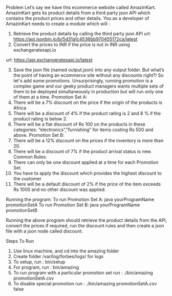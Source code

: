 Problem
Let’s say we have this ecommerce website called AmazinKart. AmazinKart gets its
product details from a third party json API which contains the product prices and other
details. You as a developer of AmazinKart needs to create a module which will :
1. Retrieve the product details by calling the third party json API
url: https://api.jsonbin.io/b/5d31a1c4536bb970455172ca/latest
2. Convert the prices to INR if the price is not in INR using exchangeratesapi.io

url: https://api.exchangeratesapi.io/latest

3. Save the json file (named output.json) into any output folder.
But what’s the point of having an ecommerce site without any discounts right?!
So let's add some promotions.
Unsurprisingly, running promotion is a complex game and our geeky product
managers wants multiple sets of them to be deployed simultaneously in production but
will run only one of them at a time.
Promotion Set A:
1. There will be a 7% discount on the price if the origin of the products is Africa
2. There will be a discount of 4% if the product rating is 2 and 8 % if the product
rating is below 2.
3. There will be a flat discount of Rs 100 on the products in these categories:
“electronics”,”furnishing” for items costing Rs 500 and above.
Promotion Set B:
1. There will be a 12% discount on the prices if the inventory is more than 20.
2. There will be a discount of 7% if the product arrival status is new.
Common Rules:
1. There can only be one discount applied at a time for each Promotion Set.
2. You have to apply the discount which provides the highest discount to the
customer
3. There will be a default discount of 2% if the price of the item exceeds Rs 1000
and no other discount was applied.

Running the program:
To run Promotion Set A:
java yourProgramName promotionSetA
To run Promotion Set B:
java yourProgramName promotionSetB

Running the above program should retrieve the product details from the API, convert
the prices if required, run the discount rules and then create a json file with a json node called discount.



Steps To Run
1. Use linux machine, and cd into the amazing folder
2. Create folder /var/log/forbes/logs/ for logs
3. To setup, run : bin/setup
4. For program, run : bin/amazing
5. To run program with a particular promotion set run : ./bin/amazing promotionSetA.csv 
6. To disable special promotion run : ./bin/amazing promotionSetA.csv false
